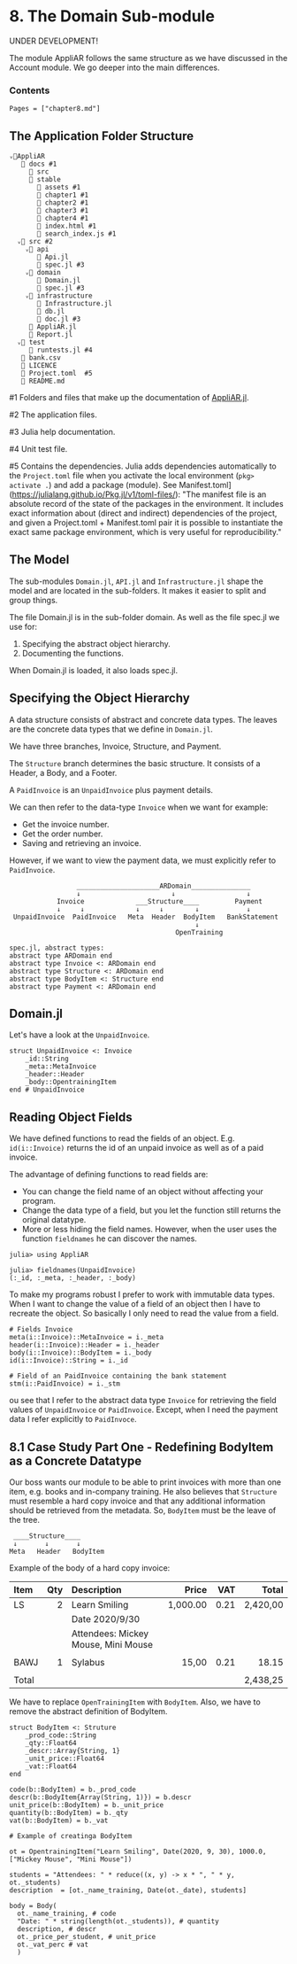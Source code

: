# 8. The Domain Sub-module

UNDER DEVELOPMENT!

The module AppliAR follows the same structure as we have discussed in the Account module. We go deeper into the main differences.

### Contents

```@contents
Pages = ["chapter8.md"]
```

## The Application Folder Structure

```
ᵥ📁AppliAR
   📁 docs #1
     📁 src
     📁 stable
       📁 assets #1
       📁 chapter1 #1
       📁 chapter2 #1
       📁 chapter3 #1
       📁 chapter4 #1
       📄 index.html #1
       📄 search_index.js #1
  ᵥ📁 src #2
    ᵥ📁 api
       📄 Api.jl
       📄 spec.jl #3
    ᵥ📁 domain
       📄 Domain.jl
       📄 spec.jl #3
    ᵥ📁 infrastructure
       📄 Infrastructure.jl
       📄 db.jl
       📄 doc.jl #3
     📄 AppliAR.jl
     📄 Report.jl
  ᵥ📁 test
     📄 runtests.jl #4
   📄 bank.csv	 
   📄 LICENCE
   📄 Project.toml  #5
   📄 README.md
```

\#1 Folders and files that make up the documentation of [AppliAR.jl](https://www.appligate.nl/AppliAR.jl/stable/).

\#2 The application files.

\#3 Julia help documentation.

\#4 Unit test file.

\#5 Contains the dependencies. Julia adds dependencies automatically to the `Project.toml` file when you activate the local environment (`pkg> activate .`) and add a package (module). See Manifest.toml](https://julialang.github.io/Pkg.jl/v1/toml-files/):
"The manifest file is an absolute record of the state of the packages in the environment. It includes exact information about (direct and indirect) dependencies of the project, and given a Project.toml + Manifest.toml pair it is possible to instantiate the exact same package environment, which is very useful for reproducibility."

## The Model

The sub-modules `Domain.jl`, `API.jl` and `Infrastructure.jl` shape the model and are located in the sub-folders. It makes it easier to split and group things.

The file Domain.jl is in the sub-folder domain. As well as the file spec.jl we use for:
1. Specifying the abstract object hierarchy.
2. Documenting the functions.

When Domain.jl is loaded, it also loads spec.jl.

## Specifying the Object Hierarchy

A data structure consists of abstract and concrete data types. The leaves are the concrete data types that we define in `Domain.jl`.

We have three branches, Invoice, Structure, and Payment.

The `Structure` branch determines the basic structure. It consists of a Header, a Body, and a Footer.

A `PaidInvoice` is an `UnpaidInvoice` plus payment details.


We can then refer to the data-type `Invoice` when we want for example:
- Get the invoice number.
- Get the order number.
- Saving and retrieving an invoice.

However, if we want to view the payment data, we must explicitly refer to `PaidInvoice`.

```
                 _____________________ARDomain_______________
                 ↓                       ↓                  ↓
            Invoice             ___Structure____         Payment
            ↓     ↓             ↓     ↓        ↓            ↓
 UnpaidInvoice  PaidInvoice   Meta  Header  BodyItem   BankStatement
                                               ↓
                                          OpenTraining

spec.jl, abstract types:
abstract type ARDomain end
abstract type Invoice <: ARDomain end
abstract type Structure <: ARDomain end
abstract type BodyItem <: Structure end
abstract type Payment <: ARDomain end
```

## Domain.jl

Let's have a look at the `UnpaidInvoice`.

```
struct UnpaidInvoice <: Invoice
    _id::String
    _meta::MetaInvoice
    _header::Header
    _body::OpentrainingItem
end # UnpaidInvoice
```


## Reading Object Fields

We have defined functions to read the fields of an object. E.g. `id(i::Invoice)` returns the id of an unpaid invoice as well as of a paid invoice.

The advantage of defining functions to read fields are:
- You can change the field name of an object without affecting your program.
- Change the data type of a field, but you let the function still returns the original datatype.
- More or less hiding the field names. However, when the user uses the function `fieldnames` he can discover the names.

```
julia> using AppliAR

julia> fieldnames(UnpaidInvoice)
(:_id, :_meta, :_header, :_body)
```

To make my programs robust I prefer to work with immutable data types. When I want to change the value of a field of an object then I have to recreate the object. So basically I only need to read the value from a field.

```
# Fields Invoice
meta(i::Invoice)::MetaInvoice = i._meta
header(i::Invoice)::Header = i._header
body(i::Invoice)::BodyItem = i._body
id(i::Invoice)::String = i._id

# Field of an PaidInvoice containing the bank statement
stm(i::PaidInvoice) = i._stm
```

ou see that I refer to the abstract data type `Invoice` for retrieving the field values of `UnpaidInvoice` or `PaidInvoice`. Except, when I need the payment data I refer explicitly to `PaidInvoce`.

## 8.1 Case Study Part One - Redefining BodyItem as a Concrete Datatype

Our boss wants our module to be able to print invoices with more than one item, e.g. books and in-company training. He also believes that `Structure` must resemble a hard copy invoice and that any additional information should be retrieved from the metadata. So, `BodyItem` must be the leave of the tree.

```
 ____Structure____
 ↓       ↓       ↓
Meta   Header   BodyItem
```

Example of the body of a hard copy invoice:

| Item| Qty| Description | Price | VAT | Total |
| :--- | ---: | :--- | ---: | ---: | ---: |
| LS | 2 | Learn Smiling | 1,000.00 | 0.21 | 2,420,00 |
|  |  | Date 2020/9/30 |  |  |  |
|  |  | Attendees: Mickey Mouse, Mini Mouse |  |  |  |
|  |  |  |  |  |  |
| BAWJ | 1 | Sylabus | 15,00 | 0.21 | 18.15 |
|  |  |  |  |  |  |
| Total |  |  |  |  |2,438,25 |

We have to replace `OpenTrainingItem` with `BodyItem`. Also, we have to remove the abstract definition of BodyItem.

```
struct BodyItem <: Struture
    _prod_code::String
    _qty::Float64
    _descr::Array{String, 1}
    _unit_price::Float64
    _vat::Float64
end

code(b::BodyItem) = b._prod_code
descr(b::BodyItem{Array(String, 1)}) = b.descr
unit_price(b::BodyItem) = b._unit_price
quantity(b::BodyItem) = b._qty
vat(b::BodyItem) = b._vat

# Example of creatinga BodyItem

ot = OpentrainingItem("Learn Smiling", Date(2020, 9, 30), 1000.0, ["Mickey Mouse", "Mini Mouse"])

students = "Attendees: " * reduce((x, y) -> x * ", " * y, ot._students)
description  = [ot._name_training, Date(ot._date), students]

body = Body(
  ot._name_training, # code
  "Date: " * string(length(ot._students)), # quantity
  description, # descr
  ot._price_per_student, # unit_price
  ot._vat_perc # vat
  )
```
